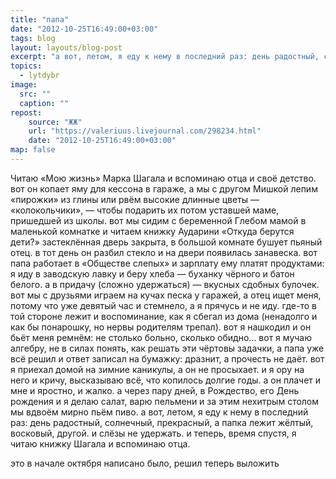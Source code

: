 ```yaml
---
title: "папа"
date: "2012-10-25T16:49:00+03:00"
tags: blog
layout: layouts/blog-post
excerpt: "а вот, летом, я еду к нему в последний раз: день радостный, солнечный, прекрасный, а папка лежит жёлтый, восковый, другой. и слёзы не удержать. и теперь, время спустя, я читаю книжку Шагала и вспоминаю отца."
topics:
  - lytdybr
image:
  src: ""
  caption: ""
repost:
    source: "ЖЖ"
    url: "https://valeriuus.livejournal.com/298234.html"
    date: "2012-10-25T16:49:00+03:00"
map: false
---
```


<p class="drop-cap">
Читаю «Мою жизнь» Марка Шагала и вспоминаю отца и своё детство. вот он копает яму для кессона в гараже, а мы с другом Мишкой лепим «пирожки» из глины или рвём высокие длинные цветы — «колокольчики», — чтобы подарить их потом уставшей маме, пришедшей из школы. вот мы сидим с беременной Глебом мамой в маленькой комнатке и читаем книжку Аударини «Откуда берутся дети?» застеклённая дверь закрыта, в большой комнате бушует пьяный отец. в тот день он разбил стекло и на двери появилась занавеска. вот папа работает в «Обществе слепых» и зарплату ему платят продуктами: я иду в заводскую лавку и беру хлеба — буханку чёрного и батон белого. а в придачу (сложно удержаться) — вкусных сдобных булочек. вот мы с друзьями играем на кучах песка у гаражей, а отец ищет меня, потому что уже девятый час и стемнело, а я прячусь и не иду. где-то в той стороне лежит и воспоминание, как я сбегал из дома (ненадолго и как бы понарошку, но нервы родителям трепал). вот я нашкодил и он бьёт меня ремнём: не столько больно, сколько обидно… вот я мучаю алгебру, не в силах понять, как решать эти чёртовы задачки, а папа уже всё решил и ответ записал на бумажку: дразнит, а прочесть не даёт. вот я приехал домой на зимние каникулы, а он не просыхает. и я ору на него и кричу, высказываю всё, что копилось долгие годы. а он плачет и мне и яростно, и жалко. а через пару дней, в Рождество, его День рождения и я делаю салат, варю пельмени и за этим нехитрым столом мы вдвоём мирно пьём пиво. а вот, летом, я еду к нему в последний раз: день радостный, солнечный, прекрасный, а папка лежит жёлтый, восковый, другой. и слёзы не удержать. и теперь, время спустя, я читаю книжку Шагала и вспоминаю отца.
</p>

это в начале октября написано было, решил теперь выложить
